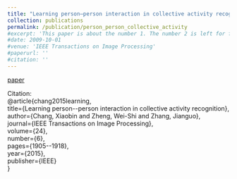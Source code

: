 ```yaml
---
title: "Learning person–person interaction in collective activity recognition"
collection: publications
permalink: /publication/person_person_collective_activity
#excerpt: 'This paper is about the number 1. The number 2 is left for future work.'
#date: 2009-10-01
#venue: 'IEEE Transactions on Image Processing'
#paperurl: ''
#citation: ''
---
```

[paper](http://isee.sysu.edu.cn/~zhwshi/Research/PreprintVersion/Learning%20Person-Person%20Interaction%20in%20Collective%20Activity%20Recognition.pdf)

Citation:<br />
@article{chang2015learning,<br />
  title={Learning person--person interaction in collective activity recognition},<br />
  author={Chang, Xiaobin and Zheng, Wei-Shi and Zhang, Jianguo},<br />
  journal={IEEE Transactions on Image Processing},<br />
  volume={24},<br />
  number={6},<br />
  pages={1905--1918},<br />
  year={2015},<br />
  publisher={IEEE}<br />
}
